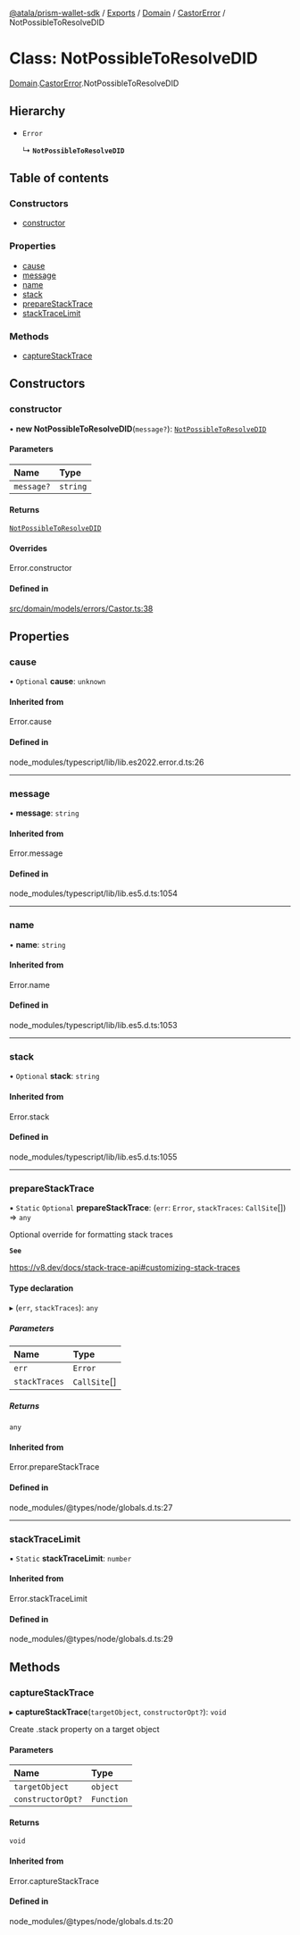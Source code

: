 [@atala/prism-wallet-sdk](../README.md) / [Exports](../modules.md) / [Domain](../modules/Domain.md) / [CastorError](../modules/Domain.CastorError.md) / NotPossibleToResolveDID

# Class: NotPossibleToResolveDID

[Domain](../modules/Domain.md).[CastorError](../modules/Domain.CastorError.md).NotPossibleToResolveDID

## Hierarchy

- `Error`

  ↳ **`NotPossibleToResolveDID`**

## Table of contents

### Constructors

- [constructor](Domain.CastorError.NotPossibleToResolveDID.md#constructor)

### Properties

- [cause](Domain.CastorError.NotPossibleToResolveDID.md#cause)
- [message](Domain.CastorError.NotPossibleToResolveDID.md#message)
- [name](Domain.CastorError.NotPossibleToResolveDID.md#name)
- [stack](Domain.CastorError.NotPossibleToResolveDID.md#stack)
- [prepareStackTrace](Domain.CastorError.NotPossibleToResolveDID.md#preparestacktrace)
- [stackTraceLimit](Domain.CastorError.NotPossibleToResolveDID.md#stacktracelimit)

### Methods

- [captureStackTrace](Domain.CastorError.NotPossibleToResolveDID.md#capturestacktrace)

## Constructors

### constructor

• **new NotPossibleToResolveDID**(`message?`): [`NotPossibleToResolveDID`](Domain.CastorError.NotPossibleToResolveDID.md)

#### Parameters

| Name | Type |
| :------ | :------ |
| `message?` | `string` |

#### Returns

[`NotPossibleToResolveDID`](Domain.CastorError.NotPossibleToResolveDID.md)

#### Overrides

Error.constructor

#### Defined in

[src/domain/models/errors/Castor.ts:38](https://github.com/hyperledger/identus-edge-agent-sdk-ts/blob/7b4542fdfe44dc06a6c4ef341cf3335e29422147/src/domain/models/errors/Castor.ts#L38)

## Properties

### cause

• `Optional` **cause**: `unknown`

#### Inherited from

Error.cause

#### Defined in

node_modules/typescript/lib/lib.es2022.error.d.ts:26

___

### message

• **message**: `string`

#### Inherited from

Error.message

#### Defined in

node_modules/typescript/lib/lib.es5.d.ts:1054

___

### name

• **name**: `string`

#### Inherited from

Error.name

#### Defined in

node_modules/typescript/lib/lib.es5.d.ts:1053

___

### stack

• `Optional` **stack**: `string`

#### Inherited from

Error.stack

#### Defined in

node_modules/typescript/lib/lib.es5.d.ts:1055

___

### prepareStackTrace

▪ `Static` `Optional` **prepareStackTrace**: (`err`: `Error`, `stackTraces`: `CallSite`[]) => `any`

Optional override for formatting stack traces

**`See`**

https://v8.dev/docs/stack-trace-api#customizing-stack-traces

#### Type declaration

▸ (`err`, `stackTraces`): `any`

##### Parameters

| Name | Type |
| :------ | :------ |
| `err` | `Error` |
| `stackTraces` | `CallSite`[] |

##### Returns

`any`

#### Inherited from

Error.prepareStackTrace

#### Defined in

node_modules/@types/node/globals.d.ts:27

___

### stackTraceLimit

▪ `Static` **stackTraceLimit**: `number`

#### Inherited from

Error.stackTraceLimit

#### Defined in

node_modules/@types/node/globals.d.ts:29

## Methods

### captureStackTrace

▸ **captureStackTrace**(`targetObject`, `constructorOpt?`): `void`

Create .stack property on a target object

#### Parameters

| Name | Type |
| :------ | :------ |
| `targetObject` | `object` |
| `constructorOpt?` | `Function` |

#### Returns

`void`

#### Inherited from

Error.captureStackTrace

#### Defined in

node_modules/@types/node/globals.d.ts:20
